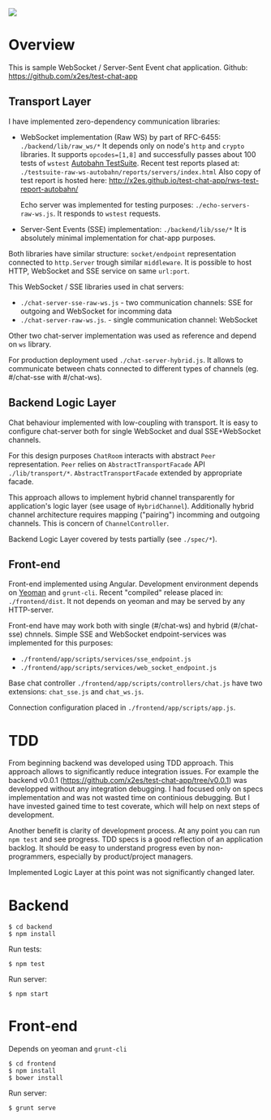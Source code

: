 ![](https://mc.yandex.ru/watch/31418233)

Overview
========

This is sample WebSocket / Server-Sent Event chat application. Github: https://github.com/x2es/test-chat-app 


Transport Layer
---------------

I have implemented zero-dependency communication libraries:

 * WebSocket implementation (Raw WS) by part of RFC-6455: `./backend/lib/raw_ws/*`
   It depends only on node's `http` and `crypto` libraries.
   It supports `opcodes=[1,8]` and successfully passes about 100 tests of `wstest` [Autobahn TestSuite](http://autobahn.ws/testsuite/).
   Recent test reports plased at: `./testsuite-raw-ws-autobahn/reports/servers/index.html`
   Also copy of test report is hosted here: http://x2es.github.io/test-chat-app/rws-test-report-autobahn/
   
   Echo server was implemented for testing purposes: `./echo-servers-raw-ws.js`. It responds to `wstest` requests.

 * Server-Sent Events (SSE) implementation: `./backend/lib/sse/*`
   It is absolutely minimal implementation for chat-app purposes.

Both libraries have similar structure: `socket/endpoint` representation connected to `http.Server` trough similar `middleware`.
It is possible to host HTTP, WebSocket and SSE service on same `url:port`.

This WebSocket / SSE libraries used in chat servers: 

 * `./chat-server-sse-raw-ws.js` - two communication channels: SSE for outgoing and WebSocket for incomming data
 * `./chat-server-raw-ws.js`. - single communication channel: WebSocket

Other two chat-server implementation was used as reference and depend on `ws` library.

For production deployment used `./chat-server-hybrid.js`.
It allows to communicate between chats connected to different types of channels (eg. #/chat-sse with #/chat-ws).

Backend Logic Layer
-------------------

Chat behaviour implemented with low-coupling with transport. It is easy to configure chat-server both for single WebSocket and 
dual SSE+WebSocket channels.

For this design purposes `ChatRoom` interacts with abstract `Peer` representation. `Peer` relies on `AbstractTransportFacade` API
`./lib/transport/*`. `AbstractTransportFacade` extended by appropriate facade.

This approach allows to implement hybrid channel transparently for application's logic layer (see usage of `HybridChannel`).
Additionally hybrid channel architecture requires mapping ("pairing") incomming and outgoing channels. This is concern of `ChannelController`.

Backend Logic Layer covered by tests partially (see `./spec/*`).


Front-end
---------

Front-end implemented using Angular. Development environment depends on [Yeoman](http://yeoman.io/) and `grunt-cli`.
Recent "compiled" release placed in: `./frontend/dist`. It not depends on yeoman and may be served by any HTTP-server.

Front-end have may work both with single (#/chat-ws) and hybrid (#/chat-sse) chnnels.
Simple SSE and WebSocket endpoint-services was implemented for this purposes:

 * `./frontend/app/scripts/services/sse_endpoint.js`
 * `./frontend/app/scripts/services/web_socket_endpoint.js`

Base chat controller `./frontend/app/scripts/controllers/chat.js` have two extensions: `chat_sse.js` and `chat_ws.js`.

Connection configuration placed in `./frontend/app/scripts/app.js`.


TDD
===

From beginning backend was developed using TDD approach. This approach allows to significantly reduce integration issues.
For example the backend v0.0.1 (https://github.com/x2es/test-chat-app/tree/v0.0.1) was developped without any 
integration debugging. I had focused only on specs implementation and was not wasted time on continious debugging. 
But I have invested gained time to test coverate, which will help on next steps of development.

Another benefit is clarity of development process. At any point you can run `npm test` and see progress.
TDD specs is a good reflection of an application backlog. It should be easy to understand progress even by 
non-programmers, especially by product/project managers.

Implemented Logic Layer at this point was not significantly changed later.

Backend
=======

    $ cd backend
    $ npm install

Run tests:

    $ npm test

Run server:

    $ npm start


Front-end
=========

Depends on yeoman and `grunt-cli`

    $ cd frontend
    $ npm install
    $ bower install

Run server:

    $ grunt serve


